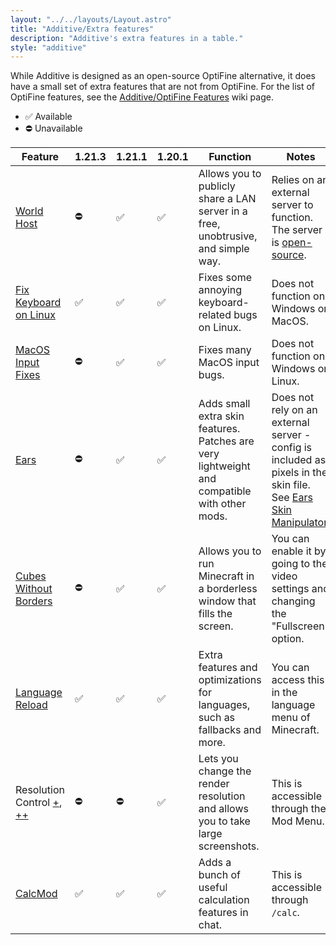 ```yaml
---
layout: "../../layouts/Layout.astro"
title: "Additive/Extra features"
description: "Additive's extra features in a table."
style: "additive"
---
```


While Additive is designed as an open-source OptiFine alternative, it does have a small set of extra features that are not from OptiFine. For the list of OptiFine features, see the [Additive/OptiFine Features](/additive/optifine-features) wiki page.

- ✅ Available
- ⛔ Unavailable

| Feature                                                                                                                               | 1.21.3 | 1.21.1 | 1.20.1 | Function                                                                                     | Notes                                                                                                                                                      |
| ------------------------------------------------------------------------------------------------------------------------------------- | ------ | ------ | ------ | -------------------------------------------------------------------------------------------- | ---------------------------------------------------------------------------------------------------------------------------------------------------------- |
| [World Host](https://modrinth.com/mod/world-host)                                                                                     | ⛔     | ✅     | ✅     | Allows you to publicly share a LAN server in a free, unobtrusive, and simple way.            | Relies on an external server to function. The server is [open-source](https://github.com/Gaming32/world-host-server-kotlin).                               |
| [Fix Keyboard on Linux](https://modrinth.com/mod/fix-keyboard-on-linux)                                                               | ✅     | ✅     | ✅     | Fixes some annoying keyboard-related bugs on Linux.                                          | Does not function on Windows or MacOS.                                                                                                                     |
| [MacOS Input Fixes](https://modrinth.com/mod/macos-input-fixes)                                                                       | ⛔     | ✅     | ✅     | Fixes many MacOS input bugs.                                                                 | Does not function on Windows or Linux.                                                                                                                     |
| [Ears](https://modrinth.com/mod/ears)                                                                                                 | ⛔     | ✅     | ✅     | Adds small extra skin features. Patches are very lightweight and compatible with other mods. | Does not rely on an external server - config is included as pixels in the skin file. See [Ears Skin Manipulator](https://ears.unascribed.com/manipulator). |
| [Cubes Without Borders](https://modrinth.com/mod/cubes-without-borders)                                                               | ⛔     | ✅     | ✅     | Allows you to run Minecraft in a borderless window that fills the screen.                    | You can enable it by going to the video settings and changing the "Fullscreen" option.                                                                     |
| [Language Reload](https://modrinth.com/mod/loqui)                                                                                     | ✅     | ✅     | ✅     | Extra features and optimizations for languages, such as fallbacks and more.                  | You can access this in the language menu of Minecraft.                                                                                                     |
| Resolution Control [+](https://modrinth.com/mod/resolution-control-plus), [++](https://modrinth.com/mod/resolution-control-plus-plus) | ⛔     | ⛔     | ✅     | Lets you change the render resolution and allows you to take large screenshots.              | This is accessible through the Mod Menu.                                                                                                                   |
| [CalcMod](https://modrinth.com/mod/calcmod)                                                                                           | ✅     | ✅     | ✅     | Adds a bunch of useful calculation features in chat.                                         | This is accessible through `/calc`.                                                                                                                        |
